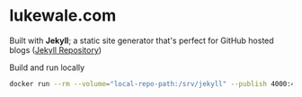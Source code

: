 # lukewale.com

Built with **Jekyll**; a static site generator that's perfect for GitHub hosted blogs ([Jekyll Repository](https://github.com/jekyll/jekyll))

Build and run locally

```bash
docker run --rm --volume="local-repo-path:/srv/jekyll" --publish 4000:4000 -it jekyll/jekyll jekyll serve --no-watch
```
